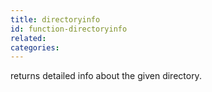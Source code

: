 ```yaml
---
title: directoryinfo
id: function-directoryinfo
related:
categories:
---
```


returns detailed info about the given directory.